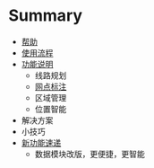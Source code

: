 # Summary

* [帮助](README.md)
* [使用流程](注册地图无忧)
* [功能说明](chapter1.md)
   * 线路规划
   * [网点标注](点面关系判断与点面绑定)
   * 区域管理
   * 位置智能
* 解决方案
* 小技巧
* [新功能速递](数据模块改版，更便捷，更智能)
   * 数据模块改版，更便捷，更智能

